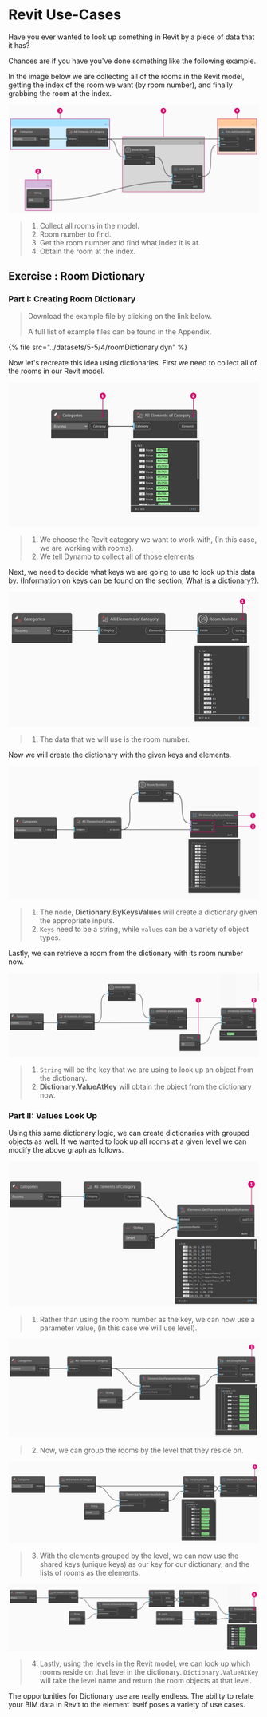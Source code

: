 # Revit Use-Cases

Have you ever wanted to look up something in Revit by a piece of data that it has?

Chances are if you have you've done something like the following example.

In the image below we are collecting all of the rooms in the Revit model, getting the index of the room we want (by room number), and finally grabbing the room at the index.

![](../images/5-5/4/dictionary-collectroominrevitmodel.jpg)

> 1. Collect all rooms in the model.
> 2. Room number to find.
> 3. Get the room number and find what index it is at.
> 4. Obtain the room at the index.

## Exercise : Room Dictionary

### Part I: Creating Room Dictionary

> Download the example file by clicking on the link below.
>
> A full list of example files can be found in the Appendix.

{% file src="../datasets/5-5/4/roomDictionary.dyn" %}

Now let's recreate this idea using dictionaries. First we need to collect all of the rooms in our Revit model.

![](../images/5-5/4/dictionary-exerciseI-01.jpg)

> 1. We choose the Revit category we want to work with, (In this case, we are working with rooms).
> 2. We tell Dynamo to collect all of those elements

Next, we need to decide what keys we are going to use to look up this data by. (Information on keys can be found on the section, [What is a dictionary?](1-what-is-a-dictionary.md)).

![](../images/5-5/4/dictionary-exerciseI-02.jpg)

> 1. The data that we will use is the room number.

Now we will create the dictionary with the given keys and elements.

![](../images/5-5/4/dictionary-exerciseI-03.jpg)

> 1. The node, **Dictionary.ByKeysValues** will create a dictionary given the appropriate inputs.
> 2. `Keys` need to be a string, while `values` can be a variety of object types.

Lastly, we can retrieve a room from the dictionary with its room number now.

![](../images/5-5/4/dictionary-exerciseI-04.jpg)

> 1. `String` will be the key that we are using to look up an object from the dictionary.
> 2. **Dictionary.ValueAtKey** will obtain the object from the dictionary now.

### Part II: Values Look Up

Using this same dictionary logic, we can create dictionaries with grouped objects as well. If we wanted to look up all rooms at a given level we can modify the above graph as follows.

![](../images/5-5/4/dictionary-exerciseII-01.jpg)

> 1. Rather than using the room number as the key, we can now use a parameter value, (in this case we will use level).

![](../images/5-5/4/dictionary-exerciseII-02.jpg)

> 2. Now, we can group the rooms by the level that they reside on.

![](../images/5-5/4/dictionary-exerciseII-03.jpg)

> 3. With the elements grouped by the level, we can now use the shared keys (unique keys) as our key for our dictionary, and the lists of rooms as the elements.

![](../images/5-5/4/dictionary-exerciseII-04.jpg)

> 4. Lastly, using the levels in the Revit model, we can look up which rooms reside on that level in the dictionary. `Dictionary.ValueAtKey` will take the level name and return the room objects at that level.

The opportunities for Dictionary use are really endless. The ability to relate your BIM data in Revit to the element itself poses a variety of use cases.
